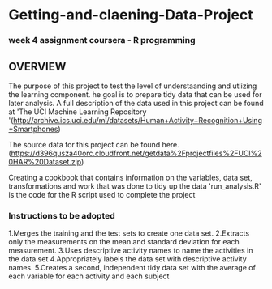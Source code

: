 # Getting-and-claening-Data-Project
### week 4 assignment coursera - R programming

## OVERVIEW
The purpose of this project to test the level of understaanding and utlizing the learning component.
he goal is to prepare tidy data that can be used for later analysis.
A full description of the data used in this project can be found at 'The UCI Machine Learning Repository
'(http://archive.ics.uci.edu/ml/datasets/Human+Activity+Recognition+Using+Smartphones)

The source data for this project can be found here.
(https://d396qusza40orc.cloudfront.net/getdata%2Fprojectfiles%2FUCI%20HAR%20Dataset.zip)

Creating a cookbook that contains information on the variables, data set, transformations and work that was done to tidy up the data
'run_analysis.R' is the code for the R script used to complete the project

### Instructions to be adopted
1.Merges the training and the test sets to create one data set.
2.Extracts only the measurements on the mean and standard deviation for each measurement.
3.Uses descriptive activity names to name the activities in the data set
4.Appropriately labels the data set with descriptive activity names.
5.Creates a second, independent tidy data set with the average of each variable for each activity and each subject

